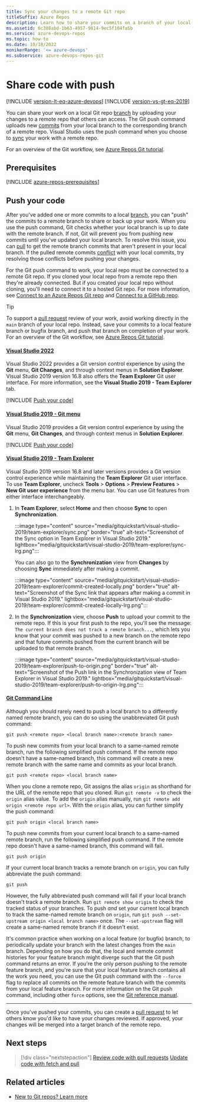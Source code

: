```yaml
---
title: Sync your changes to a remote Git repo
titleSuffix: Azure Repos
description: Learn how to share your commits on a branch of your local Git repo by uploading them to a remote Git repo.
ms.assetid: 6c388abd-1b63-4957-9814-9ec5f104fa5b
ms.service: azure-devops-repos
ms.topic: how-to
ms.date: 10/18/2022
monikerRange: '<= azure-devops'
ms.subservice: azure-devops-repos-git
---
```


# Share code with push

[!INCLUDE [version-lt-eq-azure-devops](../../includes/version-lt-eq-azure-devops.md)]
[!INCLUDE [version-vs-gt-eq-2019](../../includes/version-vs-gt-eq-2019.md)]


You can share your work on a local Git repo [branch](create-branch.md) by uploading your changes to a remote repo that others can access. The Git push command uploads new [commits](commits.md) from your local branch to the corresponding branch of a remote repo. Visual Studio uses the push command when you choose to [sync](/visualstudio/version-control/git-fetch-pull-sync#sync) your work with a remote repo.

For an overview of the Git workflow, see [Azure Repos Git tutorial](gitworkflow.md).

## Prerequisites

[!INCLUDE [azure-repos-prerequisites](includes/azure-repos-prerequisites.md)]

<a name="push-your-code"></a>

## Push your code

After you've added one or more commits to a local [branch](create-branch.md), you can "push" the commits to a remote branch to share or back up your work. When you use the push command, Git checks whether your local branch is up to date with the remote branch. If not, Git will prevent you from pushing new commits until you've updated your local branch. To resolve this issue, you can [pull](pulling.md) to get the remote branch commits that aren't present in your local branch. If the pulled remote commits [conflict](merging.md) with your local commits, try resolving those conflicts before pushing your changes.

For the Git push command to work, your local repo must be connected to a remote Git repo. If you cloned your local repo from a remote repo then they're already connected. But if you created your local repo without cloning, you'll need to connect it to a hosted Git repo. For more information, see [Connect to an Azure Repos Git repo](creatingrepo.md#connect-a-local-git-repo-to-an-azure-repos-git-repo) and [Connect to a GitHub repo](creatingrepo.md#connect-a-local-git-repo-to-a-github-repo).

> [!TIP]
> To support a [pull request](pull-requests.md) review of your work, avoid working directly in the `main` branch of your local repo. Instead, save your commits to a local feature branch or bugfix branch, and push that branch on completion of your work. For an overview of the Git workflow, see [Azure Repos Git tutorial](gitworkflow.md).

#### [Visual Studio 2022](#tab/visual-studio-2022)

Visual Studio 2022 provides a Git version control experience by using the **Git** menu, **Git Changes**, and through context menus in **Solution Explorer**. Visual Studio 2019 version 16.8 also offers the **Team Explorer** Git user interface. For more information, see the **Visual Studio 2019 - Team Explorer** tab.

[!INCLUDE [Push your code](includes/push-code.md)]

#### [Visual Studio 2019 - Git menu](#tab/visual-studio-2019-git-menu)

Visual Studio 2019 provides a Git version control experience by using the **Git** menu, **Git Changes**, and through context menus in **Solution Explorer**.

[!INCLUDE [Push your code](includes/push-code.md)]

#### [Visual Studio 2019 - Team Explorer](#tab/visual-studio-2019-team-explorer)

Visual Studio 2019 version 16.8 and later versions provides a Git version control experience while maintaining the **Team Explorer** Git user interface. To use **Team Explorer**, uncheck **Tools** > **Options** > **Preview Features** > **New Git user experience** from the menu bar. You can use Git features from either interface interchangeably.

1. In **Team Explorer**, select **Home** and then choose **Sync** to open **Synchronization**.

   :::image type="content" source="media/gitquickstart/visual-studio-2019/team-explorer/sync.png" border="true" alt-text="Screenshot of the Sync option in Team Explorer in Visual Studio 2019." lightbox="media/gitquickstart/visual-studio-2019/team-explorer/sync-lrg.png":::

   You can also go to the **Synchronization** view from **Changes** by choosing **Sync** immediately after making a commit.

   :::image type="content" source="media/gitquickstart/visual-studio-2019/team-explorer/commit-created-locally.png" border="true" alt-text="Screenshot of the Sync link that appears after making a commit in Visual Studio 2019." lightbox="media/gitquickstart/visual-studio-2019/team-explorer/commit-created-locally-lrg.png":::

1. In the **Synchronization** view, choose **Push** to upload your commit to the remote repo. If this is your first push to the repo, you'll see the message: `The current branch does not track a remote branch...`, which lets you know that your commit was pushed to a new branch on the remote repo and that future commits pushed from the current branch will be uploaded to that remote branch.

   :::image type="content" source="media/gitquickstart/visual-studio-2019/team-explorer/push-to-origin.png" border="true" alt-text="Screenshot of the Push link in the Synchronization view of Team Explorer in Visual Studio 2019." lightbox="media/gitquickstart/visual-studio-2019/team-explorer/push-to-origin-lrg.png":::

#### [Git Command Line](#tab/git-command-line)

Although you should rarely need to push a local branch to a differently named remote branch, you can do so using the unabbreviated Git push command:

```console
git push <remote repo> <local branch name>:<remote branch name>
```

To push new commits from your local branch to a same-named remote branch, run the following simplified push command. If the remote repo doesn't have a same-named branch, this command will create a new remote branch with the same name and commits as your local branch.

```console
git push <remote repo> <local branch name>
```

When you clone a remote repo, Git assigns the alias `origin` as shorthand for the URL of the remote repo that you cloned. Run `git remote -v` to check the `origin` alias value. To add the `origin` alias manually, run `git remote add origin <remote repo url>`. With the `origin` alias, you can further simplify the push command:

```console
git push origin <local branch name>
```

To push new commits from your current local branch to a same-named remote branch, run the following simplified push command. If the remote repo doesn't have a same-named branch, this command will fail.

```console
git push origin
```

If your current local branch tracks a remote branch on `origin`, you can fully abbreviate the push command:

```console
git push
```

However, the fully abbreviated push command will fail if your local branch doesn't track a remote branch. Run `git remote show origin` to check the tracked status of your branches. To push _and_ set your current local branch to track the same-named remote branch on `origin`, run `git push --set-upstream origin <local branch name>` once. The `--set-upstream` flag will create a same-named remote branch if it doesn't exist.

It's common practice when working on a local feature (or bugfix) branch, to periodically update your branch with the latest changes from the `main` branch. Depending on how you do that, the local and remote commit histories for your feature branch might diverge such that the Git push command returns an error. If you're the only person pushing to the remote feature branch, and you're sure that your local feature branch contains all the work you need, you can use the Git push command with the `--force` flag to replace all commits on the remote feature branch with the commits from your local feature branch. For more information on the Git push command, including other `force` options, see the [Git reference manual](https://git-scm.com/docs/git-push#_options).

---

Once you've pushed your commits, you can create a [pull request](pull-requests.md) to let others know you'd like to have your changes reviewed. If approved, your changes will be merged into a target branch of the remote repo.

## Next steps

> [!div class="nextstepaction"]
> [Review code with pull requests](pull-requests.md)
> [Update code with fetch and pull](pulling.md)

## Related articles

- [New to Git repos? Learn more](/devops/develop/git/set-up-a-git-repository)
